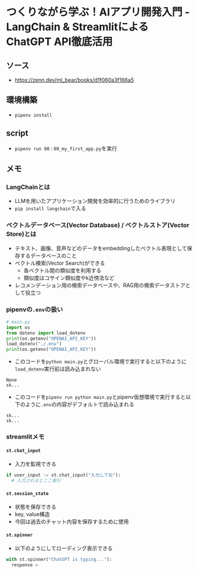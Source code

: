 # つくりながら学ぶ！AIアプリ開発入門 - LangChain & StreamlitによるChatGPT API徹底活用

## ソース
- https://zenn.dev/ml_bear/books/d1f060a3f166a5

## 環境構築
- `pipenv install`

## script
- `pipenv run 00` : `00_my_first_app.py`を実行


## メモ
###  LangChainとは
- LLMを用いたアプリケーション開発を効率的に行うためのライブラリ
- `pip install langchain`で入る

### ベクトルデータベース(Vector Database) / ベクトルストア(Vector Store)とは
- テキスト、画像、音声などのデータをembeddingしたベクトル表現として保存するデータベースのこと
- ベクトル検索(Vector Search)ができる
  - 各ベクトル間の類似度を利用する
  - 類似度はコサイン類似度やk近傍法など
- レコメンデーション用の検索データベースや、RAG用の検索データストアとして役立つ

### pipenvの`.env`の扱い
```python
# main.py
import os
from dotenv import load_dotenv
print(os.getenv("OPENAI_API_KEY"))
load_dotenv("./.env")
print(os.getenv("OPENAI_API_KEY"))
```
- このコードを`python main.py`とグローバル環境で実行すると以下のように`load_dotenv`実行前は読み込まれない
```
None
sk...
```
- このコードを`pipenv run python main.py`とpipenv仮想環境で実行すると以下のように`.env`の内容がデフォルトで読み込まれる
```
sk...
sk...
```


### streamlitメモ
#### `st.chat_input`
- 入力を監視できる
```python
if user_input := st.chat_input("入力してね"):
  # 入力されるとここ実行
```
#### `st.session_state`
- 状態を保存できる
- key, value構造
- 今回は過去のチャット内容を保存するために使用
#### `st.spinner`
- 以下のようにしてローディング表示できる
```python
with st.spinner("ChatGPT is typing..."):
  response = 
```